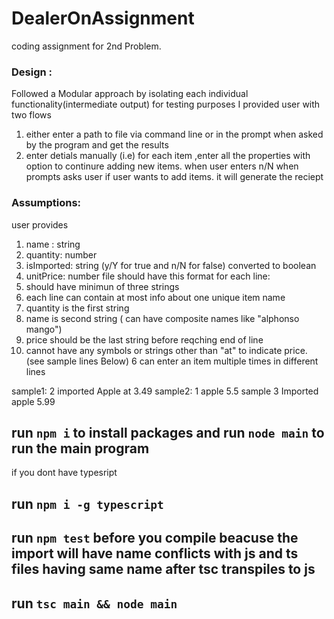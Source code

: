 # DealerOnAssignment
coding assignment for 2nd Problem.

### Design :
   Followed a Modular approach by isolating each individual functionality(intermediate output) for testing purposes
  I provided user with two flows
  1. either enter a path to file via command line or in the prompt when asked by the program and get the results
  2. enter detials manually 
  (i.e) for each item ,enter all the properties with option to continure adding new items.
  when user enters n/N when prompts asks user if user wants to add items. it will generate the reciept
  
### Assumptions:
  user provides 
  1. name : string
  2. quantity: number
  3. isImported: string (y/Y for true and n/N for false) converted to boolean
  4. unitPrice: number
  file should have this format for each line: 
  1. should have minimun of three strings 
  2. each line can contain at most info about one unique item name
  3. quantity is the first string
  4. name is second string ( can have composite names like "alphonso mango")
  5. price should be the last string before reqching end of line
  7. cannot have any symbols or strings other than "at" to indicate price. (see sample lines Below)
  6 can enter an item multiple times in different lines 
  
  sample1:  2 imported Apple at 3.49
  sample2: 1 apple 5.5
  sample 3 Imported apple 5.99

## run `npm i` to install packages and run `node main` to run the main program

if you dont have typesript 

## run `npm i -g typescript`

## run `npm test` before you compile beacuse the import will have name conflicts with js and ts files having same name after tsc transpiles to js

## run `tsc main && node main` 
